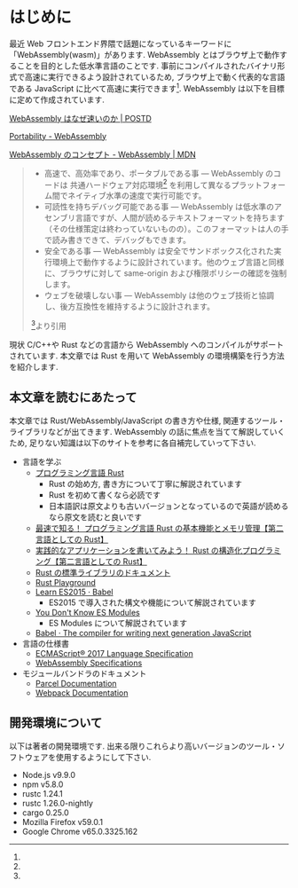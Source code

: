 # はじめに

最近 Web フロントエンド界隈で話題になっているキーワードに「WebAssembly(wasm)」があります. WebAssembly とはブラウザ上で動作することを目的とした低水準言語のことです. 事前にコンパイルされたバイナリ形式で高速に実行できるよう設計されているため, ブラウザ上で動く代表的な言語である JavaScript に比べて高速に実行できます[^1]. WebAssembly は以下を目標に定めて作成されています.

[^1]:

  [WebAssembly はなぜ速いのか | POSTD](https://postd.cc/what-makes-webassembly-fast)

[^2]:

  [Portability - WebAssembly](http://webassembly.org/docs/portability/#assumptions-for-efficient-execution)

[^3]:

  [WebAssembly のコンセプト - WebAssembly | MDN](https://developer.mozilla.org/ja/docs/WebAssembly/Concepts)

> * 高速で、高効率であり、ポータブルである事 — WebAssembly のコードは 共通ハードウェア対応環境[^2] を利用して異なるプラットフォーム間でネイティブ水準の速度で実行可能です。
> * 可読性を持ちデバッグ可能である事 — WebAssembly は低水準のアセンブリ言語ですが、人間が読めるテキストフォーマットを持ちます（その仕様策定は終わっていないものの）。このフォーマットは人の手で読み書きできて、デバッグもできます。
> * 安全である事 — WebAssembly は安全でサンドボックス化された実行環境上で動作するように設計されています。他のウェブ言語と同様に、ブラウザに対して same-origin および権限ポリシーの確認を強制します。
> * ウェブを破壊しない事 — WebAssembly は他のウェブ技術と協調し、後方互換性を維持するように設計されます。
>
> [^3]より引用

現状 C/C++や Rust などの言語から WebAssembly へのコンパイルがサポートされています. 本文章では Rust を用いて WebAssembly の環境構築を行う方法を紹介します.

## 本文章を読むにあたって

本文章では Rust/WebAssembly/JavaScript の書き方や仕様, 関連するツール・ライブラリなどが出てきます. WebAssembly の話に焦点を当てて解説していくため, 足りない知識は以下のサイトを参考に各自補完していって下さい.

* 言語を学ぶ
  * [プログラミング言語 Rust](https://rust-lang-ja.github.io/the-rust-programming-language-ja/1.6/book/README.html)
    * Rust の始め方, 書き方について丁寧に解説されています
    * Rust を初めて書くなら必読です
    * 日本語訳は原文よりも古いバージョンとなっているので英語が読めるなら原文を読むと良いです
  * [最速で知る！ プログラミング言語 Rust の基本機能とメモリ管理【第二言語としての Rust】](https://employment.en-japan.com/engineerhub/entry/2017/07/10/110000)
  * [実践的なアプリケーションを書いてみよう！ Rust の構造化プログラミング【第二言語としての Rust】](https://employment.en-japan.com/engineerhub/entry/2017/07/19/110000)
  * [Rust の標準ライブラリのドキュメント](https://doc.rust-lang.org/std)
  * [Rust Playground](https://play.rust-lang.org)
  * [Learn ES2015 · Babel](https://babeljs.io/learn-es2015)
    * ES2015 で導入された構文や機能について解説されています
  * [You Don't Know ES Modules](https://www.slideshare.net/teppeis/you-dont-know-es-modules)
    * ES Modules について解説されています
  * [Babel · The compiler for writing next generation JavaScript](https://babeljs.io/repl)
* 言語の仕様書
  * [ECMAScript® 2017 Language Specification](http://www.ecma-international.org/ecma-262/8.0/index.html)
  * [WebAssembly Specifications](http://webassembly.github.io/spec)
* モジュールバンドラのドキュメント
  * [Parcel Documentation](https://parceljs.org/getting_started.html)
  * [Webpack Documentation](https://webpack.js.org/concepts)

## 開発環境について

以下は著者の開発環境です. 出来る限りこれらより高いバージョンのツール・ソフトウェアを使用するようにして下さい.

* Node.js v9.9.0
* npm v5.8.0
* rustc 1.24.1
* rustc 1.26.0-nightly
* cargo 0.25.0
* Mozilla Firefox v59.0.1
* Google Chrome v65.0.3325.162
